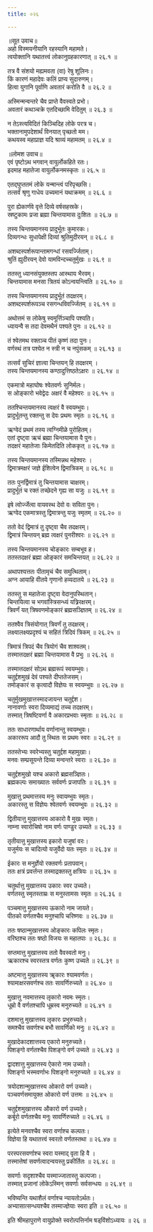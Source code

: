```yaml
---
title: ०२६

---
```

॥सूत उवाच॥  
अहो विस्मयनीयानि रहस्यानि महामते।  
त्वयोक्तानि यथातत्त्वं लोकानुग्रहकारणात् ॥ २६.१ ॥  

तत्र वै संशयो मह्यमवता (वा) रेषु शूलिनः।  
किं कारणं महादेवः कलिं प्राप्य सुदारुणम्।  
हित्वा युगानि पूर्वाणि अवतारं करोति वै ॥ २६.२ ॥  

अस्मिन्मन्वन्तरे चैव प्राप्ते वैवस्वते प्रभो।  
अवतारं कथञ्चक्रे एतदिच्छामि वेदितुम् ॥ २६.३ ॥  

न तेऽस्त्यविदितं किञ्चिदिह लोके परत्र च।  
भक्तानामुपदेशार्थं विनयात् पृच्छतो मम।  
कथयस्व महाप्राज्ञ यदि श्राव्यं महामतम् ॥ २६.४ ॥  

॥लोमश उवाच॥  
एवं पृष्टोऽथ भगवान् वायुर्लोकहिते रतः।  
इदमाह महातेजा वायुर्लोकनमस्कृतः ॥ २६.५ ॥  

एतद्घुप्ततमं लोके यन्मान्त्वं परिपृच्छसि।  
तत्सर्वं श्रृणु गाधेय उच्यमानं यथाक्रमम् ॥ २६.६ ॥  

पुरा ह्येकार्णवे वृत्ते दिव्ये वर्षसहस्रके।  
स्रष्टुकामः प्रजा ब्रह्मा चिन्तयामास दुःशितः ॥ २६.७ ॥  

तस्य चिन्तयमानस्य प्रादुर्भूतः कुमारकः।  
दिव्यगन्धः सुधापेक्षी दिव्यां श्रुतिमुदीरयन् ॥ २६.८ ॥  

अशब्दस्पर्शरूपान्तामगन्धां रसवर्ज्जिताम्।  
श्रुतिं ह्युदीरयन् देवो यामविन्दच्चतुर्मुखः ॥ २६.९ ॥  

ततस्तु ध्यानसंयुक्तस्तप आस्थाय भैरवम्।  
चिन्तयामास मनसा त्रितयं कोऽन्वयन्त्विति ॥ २६.१० ॥  

तस्य चिन्तयमानस्य प्रादुर्भूतं तदक्षरम्।  
अशब्दस्पर्शरूपञ्च रसगन्धविवर्ज्जितम् ॥ २६.११ ॥  

अथोत्तमं स लोकेषु स्वमूर्त्तिञ्चापि पश्यति।  
ध्यायन्वै स तदा देवमथैनं पश्यते पुनः ॥ २६.१२ ॥  

तं श्वेतमथ रक्तञ्च पीतं कृष्णं तदा पुनः।  
वर्णस्थं तत्र पश्येत न स्त्री न च नपुंसकम् ॥ २६.१३ ॥  

तत्सर्वं सुचिरं ज्ञात्वा चिन्तयन् हि तदक्षरम् ।  
तस्य चिन्तयमानस्य कण्ठादुत्तिष्ठतेऽक्षरः ॥ २६.१४ ॥  

एकमात्रो महाघोषः श्वेतवर्णः सुनिर्मलः।  
स ओङ्कारो भवेद्वेदः अक्षरं वै महेश्वरः ॥ २६.१५ ॥  

ततश्चिन्तयमानस्य त्वक्षरं वै स्वयम्भुवः।  
प्रादुर्भूतन्तु रक्तन्तु स देवः प्रथमः स्मृतः ॥ २६.१६ ॥  

ऋग्वेदं प्रथमं तस्य त्वग्निमीळे पुरोहितम्।  
एतां दृष्ट्वा ऋचं ब्रह्मा चिन्तयामास वै पुनः।  
तदक्षरं महातेजाः किमेतदिति लोककृत् ॥ २६.१७ ॥  

तस्य चिन्तयमानस्य तस्मिन्नथ महेश्वरः ।  
द्विमात्रमक्षरं जज्ञे ईशित्वेन द्विमात्रिकम् ॥ २६.१८ ॥  

ततः पुनर्द्विमात्रं तु चिन्तयामास चाक्षरम्।  
प्रादुर्भूतं च रक्तं तच्छेदने गृह्य सा यजुः ॥ २६.१९ ॥  

इषे त्वोर्ज्जेत्वा वायवस्थ देवो वः सविता पुनः।  
ऋग्वेद एकमात्रस्तु द्विमात्रन्तु यजुः स्मृतम् ॥ २६.२० ॥  

ततो वेदं द्विमात्रं तु दृष्ट्वा चैव तदक्षरम्।  
द्विमात्रं चिन्तयन् ब्रह्म त्वक्षरं पुनरीश्वरः ॥ २६.२१ ॥  

तस्य चिन्तयमानस्य चोङ्कारः सम्बभूव ह।  
ततस्तदक्षरं ब्रह्मा ओङ्कारं समचिन्तयत् ॥ २६.२२ ॥  

अथापश्यत्ततः पीतामृचं चैव समुत्थिताम्।  
अग्न आयाहि वीतये गृणानो हव्यदातये ॥ २६.२३ ॥  

ततस्तु स महातेजा दृष्ट्वा वेदानुपस्थितान्।  
चिन्तयित्वा च भगवांस्त्रिसन्ध्यं यत्र्रिरक्षरम्।  
त्रिवर्णं यत् त्रिषवणमोङ्कारं ब्रह्मसञ्ज्ञितम् ॥ २६.२४ ॥  

ततश्वैव त्रिसंयोगात् त्रिवर्णं तु तदक्षरम्।  
लक्ष्यालक्ष्यप्रदृश्यं च सहितं त्रिदिवं त्रिकम् ॥ २६.२५ ॥  

त्रिमात्रं त्रिपदं चैव त्रियोगं चैव शाश्वतम्।  
तस्मात्तदक्षरं ब्रह्मा चिन्तयामास वै प्रभुः ॥ २६.२६ ॥  

तस्मात्तदक्षरं सोऽथ ब्रह्मरूपं स्वयम्भुवः।  
चतुर्द्दशमुखं देवं पश्यते दीप्ततेजसम्।  
तमोङ्कारं स कृत्वादौ विज्ञेयः स स्वयम्भुवः ॥ २६.२७ ॥  

चतुर्मुखमुखात्तस्मादजायन्त चतुर्द्दश।  
नानावर्णाः स्वरा दिव्यमाद्यं तच्च तदक्षरम्।  
तस्मात् त्रिषष्टिवर्णा वै अकारप्रभवाः स्मृताः ॥ २६.२८ ॥  

ततः साधारणार्थाय वर्णानान्तु स्वयम्भुवः।  
अकाररूप आदौ तु स्थितः स प्रथमः स्वरः ॥ २६.२९ ॥  

ततस्तेभ्यः स्वरेभ्यस्तु चतुर्द्दश महामुखाः।  
मनवः सम्प्रसूयन्ते दिव्या मन्वन्तरे स्वराः ॥ २६.३० ॥  

चतुर्द्दशमुखो यश्च अकारो ब्रह्मसञ्ज्ञितः।  
ब्रह्मकल्पः समाख्यातः सर्ववर्णः प्रजापतिः ॥ २६.३१ ॥  

मुखात्तु प्रथमात्तस्य मनुः स्वायम्भुवः स्मृतः।  
अकारस्तु स विज्ञेयः श्वेतवर्णः स्वयम्भुवः ॥ २६.३२ ॥  

द्वितीयात्तु मुखात्तस्य आकारो वै मुखः स्मृतः।  
नाम्ना स्वारोचिषो नाम वर्णः पाण्डुर उच्यते ॥ २६.३३ ॥  

तृतीयात्तु मुखात्तस्य इकारो यजुषां वरः।  
यजुर्मयः स चादित्यो यजुर्वेदो यतः स्मृतः ॥ २६.३४ ॥  

ईकारः स मनुर्ज्ञेयो रक्तवर्णः प्रतापवान्।  
ततः क्षत्रं प्रवर्त्तन्त तस्माद्रक्तस्तु क्षत्रियः ॥ २६.३५ ॥  

चतुर्थात्तु मुखात्तस्य उकारः स्वर उच्यते।  
वर्णतस्तु स्मृतस्ताम्रः स मनुस्तामसः स्मृतः ॥ २६.३६ ॥  

पञ्चमात्तु मुखात्तस्य ऊकारो नाम जायते।  
पीतको वर्णतश्चैव मनुश्चापि चरिष्णवः ॥ २६.३७ ॥  

ततः षष्ठान्मुखात्तस्य ओङ्कारः कपिलः स्मृतः।  
वरिष्ठश्च ततः षष्ठो विजयः स महातपाः ॥ २६.३८ ॥  

सप्तमात्तु मुखात्तस्य ततो वैवस्वतो मनुः।  
ऋकारश्च स्वरस्तत्र वर्णतः कुष्ण उच्यते ॥ २६.३९ ॥  

अष्टमात्तु मुखात्तस्य ॠकारः श्यामवर्णतः।  
श्यामाक्षरसवर्णश्च ततः सावर्णिरुच्यते ॥ २६.४० ॥  

मुखात्तु नवमात्तस्य लृकारो नवमः स्मृतः।  
धूम्रो वै वर्णतश्चापि धूम्रस्व मनुरुच्यते ॥ २६.४१ ॥  

दशमात्तु मुखात्तस्य लृकारः प्रभुरुच्यते।  
समश्चैव सवर्णश्च बभौ सावर्णिको मनुः ॥ २६.४२ ॥  

मुखादेकादशात्तस्य एकारो मनुरुच्यते।  
पिशङ्गो वर्णतश्चैव पिशङ्गो वर्ण उच्यते ॥ २६.४३ ॥  

द्वादशात्तु मुखात्तस्य ऐकारो नाम उच्यते।  
पिशङ्गो भस्मवर्णाभः पिशङ्गो मनुरुच्यते ॥ २६.४४ ॥  

त्रयोदशान्मुखात्तस्य ओकारो वर्ण उच्यते।  
पञ्चवर्णसमायुक्त ओकारो वर्ण उत्तमः ॥ २६.४५ ॥  

चतुर्द्दशमुखात्तस्य औकारो वर्ण उच्यते।  
कर्बूरो वर्णतश्चैव मनुः सावर्णिरुच्यते ॥ २६.४६ ॥  

इत्येते मनवश्चैव स्वरा वर्णाश्च कल्पतः।  
विज्ञेया हि यथातत्त्वं स्वरतो वर्णतस्तथा ॥ २६.४७ ॥  

परस्परसवर्णाश्च स्वरा यस्माद् वृता हि वै ।  
तस्मात्तेषां सवर्णत्वादन्वयस्तु प्रकीर्तितः ॥ २६.४८ ॥  

सवर्णाः सदृशाश्चैव यस्माज्जातास्तु कल्पजाः।  
तस्मात् प्रजानां लोकेऽस्मिन् सवर्णाः सर्वसन्धयः ॥ २६.४९ ॥  

भविष्यन्ति यथाशैलं वर्णाश्च न्यायतोऽर्थतः।  
अभ्यासात्सन्धयश्चैव तस्माज्ज्ञेयाः स्वरा इति ॥ २६.५० ॥  

इति श्रीमहापुराणे वायुप्रोक्ते स्वरोत्पत्तिर्नाम षड्‌विंशोऽध्यायः ॥ २६ ॥